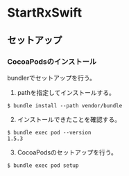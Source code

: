 # StartRxSwift

## セットアップ

### CocoaPodsのインストール

bundlerでセットアップを行う。

1. pathを指定してインストールする。

```
$ bundle install --path vendor/bundle
```

2. インストールできたことを確認する。

```
$ bundle exec pod --version
1.5.3
```
3. CocoaPodsのセットアップを行う。

```
$ bundle exec pod setup
```

